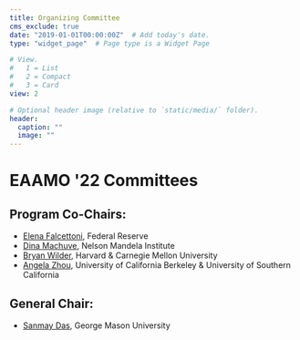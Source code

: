 ```yaml
---
title: Organizing Committee
cms_exclude: true
date: "2019-01-01T00:00:00Z"  # Add today's date.
type: "widget_page"  # Page type is a Widget Page

# View.
#   1 = List
#   2 = Compact
#   3 = Card
view: 2

# Optional header image (relative to `static/media/` folder).
header:
  caption: ""
  image: ""
---
```

# EAAMO '22 Committees

## Program Co-Chairs:

- [Elena Falcettoni](https://www.elenafalcettoni.com/), Federal Reserve
- [Dina Machuve](https://nm-aist.ac.tz/index.php/dina), Nelson Mandela Institute
- [Bryan Wilder](https://bryanwilder.github.io/), Harvard & Carnegie Mellon University
- [Angela Zhou](https://angelamzhou.github.io/), University of California Berkeley & University of Southern California

## General Chair:
- [Sanmay Das](https://cs.gmu.edu/~sanmay/), George Mason University
